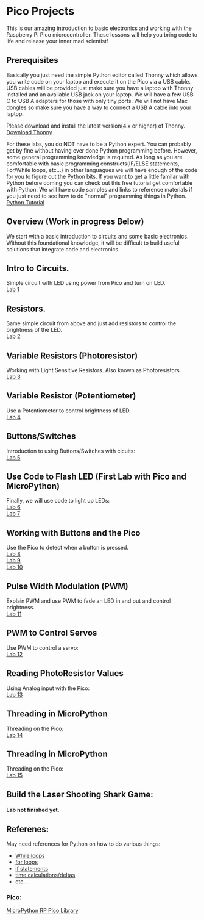 # Pico Projects

This is our amazing introduction to basic electronics and working with the Raspberry Pi Pico microcontroller.  These lessons will help you bring code to life and release your inner mad scientist!

## Prerequisites

Basically you just need the simple Python editor called Thonny which allows you write code on your laptop and execute it on the Pico via a USB cable. USB cables will be provided just make sure you have a laptop with Thonny installed and an available USB jack on your laptop.  We will have a few USB C to USB A adapters for those with only tiny ports. We will not have Mac dongles so make sure you have a way to connect a USB A cable into your laptop. 

Please download and install the latest version(4.x or higher) of Thonny.  
[Download Thonny](https://thonny.org/) 

For these labs, you do NOT have to be a Python expert.  You can probably get by fine without having ever done Python programming before.  However, some general programming knowledge is required. As long as you are comfortable with basic programming constructs(IF/ELSE statements, For/While loops, etc...) in other languagues we will have enough of the code for you to figure out the Python bits.
If you want to get a little familar with Python before coming you can check out this free tutorial get comfortable with Python. We will have code samples and links to reference materials if you just need to see how to do "normal" programming things in Python.
[Python Tutorial](https://www.learnpython.org/)


## Overview (Work in progress Below)

We start with a basic introduction to circuits and some basic electronics.  Without this foundational knowledge, it will be difficult to build useful solutions that integrate code and electronics.


## Intro to Circuits.

Simple circuit with LED using power from Pico and turn on LED.   
[Lab 1](/labs/1_first_circuit.md)

## Resistors.

Same simple circuit from above and just add resistors to control the brightness of the LED.  
[Lab 2](/labs/2_resistor_intro.md)

## Variable Resistors (Photoresistor)

Working with Light Sensitive Resistors. Also known as Photoresistors.  
[Lab 3](/labs/3_photo_resistor.md)

## Variable Resistor (Potentiometer)

Use a Potentiometer to control brightness of LED.  
[Lab 4](/labs/4_potentiometer.md)

## Buttons/Switches

Introduction to using Buttons/Switches with cicuits:  
[Lab 5](/labs/5_button_circuit.md)

## Use Code to Flash LED (First Lab with Pico and MicroPython)

Finally, we will use code to light up LEDs:   
[Lab 6](/labs/6_blink_yo_self.md)  
[Lab 7](/labs/7_blink_led.md)  
 

## Working with Buttons and the Pico

Use the Pico to detect when a button is pressed.  
[Lab 8](/labs/8_button_control.md)  
[Lab 9](/labs/9_button_debounce.md)  
[Lab 10](/labs/10_button_interrupt.md)  



## Pulse Width Modulation (PWM)

Explain PWM and use PWM to fade an LED in and out and control brightness.  
[Lab 11](/labs/11_PWM_LED.md)  

## PWM to Control Servos

Use PWM to control a servo:  
[Lab 12](/labs/12_servo_control.md) 


## Reading PhotoResistor Values

Using Analog input with the Pico:  
[Lab 13](/labs/13_adc_photoresistor.md)

## Threading in MicroPython

Threading on the Pico:  
[Lab 14](/labs/14_threading.md) 


## Threading in MicroPython

Threading on the Pico:  
[Lab 15](/labs/15_seven_segment.md) 


## Build the Laser Shooting Shark Game:
 #### Lab not finished yet.



## Referenes:
  May need references for Python on how to do various things:
  - [While loops](https://www.geeksforgeeks.org/python-while-loop/)
  - [for loops](https://www.geeksforgeeks.org/python-for-loops/)
  - [if statements](https://www.geeksforgeeks.org/python3-if-if-else-nested-if-if-elif-statements/)
  - [time calculations/deltas](https://docs.micropython.org/en/latest/library/time.html#time.ticks_diff)
  - etc...

### Pico:

[MicroPython RP Pico Library](https://docs.micropython.org/en/latest/rp2/quickref.html)

## 
